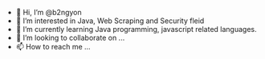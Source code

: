 - 👋 Hi, I’m @b2ngyon
- 👀 I’m interested in Java, Web Scraping and Security fleid
- 🌱 I’m currently learning  Java programming, javascript related languages.
- 💞️ I’m looking to collaborate on ...
- 📫 How to reach me ...

<!---
b2ngyon/b2ngyon is a ✨ special ✨ repository because its `README.md` (this file) appears on your GitHub profile.
You can click the Preview link to take a look at your changes.
--->
